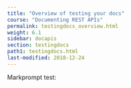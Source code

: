 ```yaml
---
title: "Overview of testing your docs"
course: "Documenting REST APIs"
permalink: testingdocs_overview.html
weight: 6.1
sidebar: docapis
section: testingdocs
path1: testingdocs.html
last-modified: 2018-12-24
---
```


Markprompt test:

<script type="module" src="https://esm.sh/@markprompt/web@0.2.3" />

<markprompt-content projectKey="Ehg2YU8UGYOh4eUXuN1lqW9VQ8z3FvfM" model="gpt-4" iDontKnowMessage="Sorry, I don't know!" placeholder="Ask me about API docs..." />

Up until now, you've been focused intensely on API documentation. In this section, I'll talk about an aspect of API documentation that is perhaps more applicable to all types of documentation but which is especially relevant to developer docs, where testing and experimenting with the products and services is not always straightforward.

Walking through all the steps in documentation yourself is critical to producing high-quality, accurate instructions. The more complex setup you have, the more difficult it can be to test all of the steps. Still, if you want to move beyond merely editing and publishing engineer-written documentation, you’ll need to build sample apps or set up the systems necessary to test the API docs. These tests should mirror what actual users will do as closely as possible.

* TOC
{:toc}

{% include random_ad4.html %}

## Leveraging test cases from QA

When you start setting up tests for your documentation, you typically interact with the quality assurance (QA) team. Developers might be helpful too, but the quality assurance team already has, presumably, a test system in place, usually a test server, and test cases. "Test cases" are the various scenarios that the product needs to be tested against.

{% include random_ad3.html %}

You'll want to make friends with the quality assurance team and find out best practices for testing scenarios relevant to your documentation. They can usually help you get started in an efficient way, and they'll be excited to have more eyes on the system. If you find bugs, you can either forward them to QA or log them yourself in the team's issue tracker.

{% include image_ad_right.html %}

If you can hook into a set of test cases that QA teams use to run tests, you can often get a jump start on the tasks you're documenting. Good test cases usually list the steps required to produce a result, and the scripts can inform the documentation you write.

{% include random_ad2.html %}

## Ways to test content

Testing your API doc content is so critical, I've created an entire section devoted to this topic. This section includes three topics:

* [Set up a test environment](testingdocs_test_environment.html)
* [Test all instructions yourself](testingdocs_test_your_instructions.html)
* [Test your assumptions](testingdocs_testing_assumptions.html)

<figure><a href="https://flic.kr/p/6Grete" class="noExtIcon"><img src="{{site.media}}/testingeverything.jpg" alt="Testing everything" /></a><figcaption>Photo from <a href='https://flic.kr/p/6Grete'>Flickr</a>, <a href='https://creativecommons.org/licenses/by/2.0/legalcode'>CC BY 2.0</a> &mdash; City water testing laboratory, 1948. When I think about testing docs, I like to think of myself as a scientist in a laboratory, carefully setting up tests to measure reactions and outcomes.</figcaption></figure>

{% include ads.html %}
